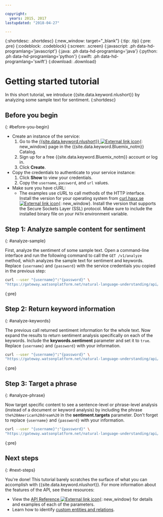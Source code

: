 ```yaml
---

copyright:
  years: 2015, 2017
lastupdated: "2018-04-27"

---
```


{:shortdesc: .shortdesc}
{:new_window: target="_blank"}
{:tip: .tip}
{:pre: .pre}
{:codeblock: .codeblock}
{:screen: .screen}
{:javascript: .ph data-hd-programlang='javascript'}
{:java: .ph data-hd-programlang='java'}
{:python: .ph data-hd-programlang='python'}
{:swift: .ph data-hd-programlang='swift'}
{:download: .download}

# Getting started tutorial
In this short tutorial, we introduce {{site.data.keyword.nlushort}} by analyzing some sample text for sentiment.
{:shortdesc}

## Before you begin
{: #before-you-begin}

- Create an instance of the service:
    1.  Go to the [{{site.data.keyword.nlushort}} ![External link icon](../../icons/launch-glyph.svg "External link icon")](https://console.{DomainName}/catalog/services/natural-language-understanding){: new_window} page in the {{site.data.keyword.Bluemix_notm}} Catalog.
    1.  Sign up for a free {{site.data.keyword.Bluemix_notm}} account or log in.
    1.  Click **Create**.
- Copy the credentials to authenticate to your service instance:
    1.  Click **Show** to view your credentials.
    1.  Copy the `username`, `password`, and `url` values.
- Make sure you have cURL:
    - The examples use cURL to call methods of the HTTP interface. Install the version for your operating system from [curl.haxx.se ![External link icon](../../icons/launch-glyph.svg "External link icon")](https://curl.haxx.se/){: new_window}. Install the version that supports the Secure Sockets Layer (SSL) protocol. Make sure to include the installed binary file on your `PATH` environment variable.

## Step 1: Analyze sample content for sentiment
{: #analyze-sample}

First, analyze the sentiment of some sample text. Open a command-line interface and run the following command to call the `GET /v1/analyze` method, which analyzes the sample text for sentiment and keywords. Replace `{username}` and `{password}` with the service credentials you copied in the previous step:

```bash
curl --user "{username}":"{password}" \
"https://gateway.watsonplatform.net/natural-language-understanding/api/v1/analyze?version=2017-02-27&text=I%20still%20have%20a%20dream%2C%20a%20dream%20deeply%20rooted%20in%20the%20American%20dream%20%E2%80%93%20one%20day%20this%20nation%20will%20rise%20up%20and%20live%20up%20to%20its%20creed%2C%20%22We%20hold%20these%20truths%20to%20be%20self%20evident%3A%20that%20all%20men%20are%20created%20equal.&features=sentiment,keywords"
```
{:pre}

## Step 2: Return keyword information
{: #analyze-keywords}

The previous call returned sentiment information for the whole text. Now expand the results to return sentiment analysis specifically on each of the keywords. Include the **keywords.sentiment** parameter and set it to `true`. Replace `{username}` and `{password}` with your information.

```bash
curl --user "{username}":"{password}" \
"https://gateway.watsonplatform.net/natural-language-understanding/api/v1/analyze?version=2017-02-27&text=I%20still%20have%20a%20dream%2C%20a%20dream%20deeply%20rooted%20in%20the%20American%20dream%20%E2%80%93%20one%20day%20this%20nation%20will%20rise%20up%20and%20live%20up%20to%20its%20creed%2C%20%22We%20hold%20these%20truths%20to%20be%20self%20evident%3A%20that%20all%20men%20are%20created%20equal.&features=sentiment,keywords&keywords.sentiment=true"
```
{:pre}

## Step 3: Target a phrase
{: #analyze-phrase}

Now target specific content to see a sentence-level or phrase-level analysis (instead of a document or keyword analysis) by including the phrase `the%20American%20dream%20` in the **sentiment.targets** parameter. Don't forget to replace `{username}` and `{password}` with your information.

```bash
curl --user "{username}":"{password}" \
"https://gateway.watsonplatform.net/natural-language-understanding/api/v1/analyze?version=2017-02-27&text=I%20still%20have%20a%20dream%2C%20a%20dream%20deeply%20rooted%20in%20the%20American%20dream%20one%20day%20this%20nation%20will%20rise%20up%20and%20live%20up%20to%20its%20creed%20We%20hold%20these%20truths%20to%20be%20self%20evident%3A%20that%20all%20men%20are%20created%20equal.&features=sentiment,keywords&keywords.sentiment=true&sentiment.targets=the%20American%20dream"
```
{:pre}

## Next steps
{: #next-steps}

You're done! This tutorial barely scratches the surface of what you can accomplish with {{site.data.keyword.nlushort}}. For more information about the features of the API, see these resources:

- View the [API Reference ![External link icon](../../icons/launch-glyph.svg "External link icon")](https://www.ibm.com/watson/developercloud/natural-language-understanding/api/v1/){: new_window} for details and examples of each of the parameters.
- Learn how to identify [custom entities and relations](/docs/services/natural-language-understanding/customizing.html).
